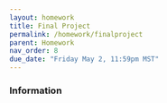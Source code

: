```yaml
---
layout: homework
title: Final Project
permalink: /homework/finalproject
parent: Homework
nav_order: 8
due_date: "Friday May 2, 11:59pm MST"
---
```


### Information




